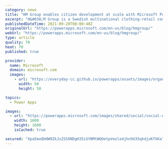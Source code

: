 ```yaml
---
category: news
title: "HM Group enables citizen development at scale with Microsoft Power Platform"
excerpt: "H&#038;M Group is a Swedish multinational clothing-retail company with more than 5,000 stores in 78 countries and more than 53 online markets. A growing community of citizen developers has created thousands of Power Platform solutions across the company. To support development and maintain security and"
publishedDateTime: 2021-09-20T08:00:48Z
originalUrl: "https://powerapps.microsoft.com/en-us/blog/hmgroup/"
webUrl: "https://powerapps.microsoft.com/en-us/blog/hmgroup/"
type: article
quality: 70
heat: 70
published: true

provider:
  name: Microsoft
  domain: microsoft.com
  images:
    - url: "https://everyday-cc.github.io/powerapps/assets/images/organizations/microsoft.com-50x50.jpg"
      width: 50
      height: 50

topics:
  - Power Apps

images:
  - url: "https://powerapps.microsoft.com/images/shared/social/social-default-image.png"
    width: 1600
    height: 1600
    isCached: true

secured: "Xpa5moQHdW0ZkJsZSSONDgH35iGYNMtWQOetpVeole4jhnhU35qkdjoKfkKaTLxIxvUw+zOaoq4P/cKsdmrwaKbITvUp48ZFYj+IekIEH4tjayc4NfCgct/sxFryzq4101gfz+SUFp61g0jImXzPrMXFPtDOJOmYAUvAiw+LUpmE/QGU8K70/lrEzw9Clym2UPCaze6+BaziFpOHXSAOOj03l1wvY5P5/c10VRTvEfqB1vNWnYiEjiKUAyI2L2FN641j8uhYHQuo744g/b8UrJDKXSrKedJcBUvRQ1ex/YK7yUKQcnD/rig+UCa869rkzXcyOh164v6FZRNzTo0ZIxXForUea6aqtIDh3ugltLc=;0fhbbXJ+HiHfYbLg6WFUzw=="
---
```



